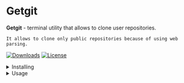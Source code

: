 # Getgit

**Getgit** - terminal utility that allows to clone user repositories.

`It allows to clone only public repositories because of using web parsing.`

[![Downloads](https://static.pepy.tech/personalized-badge/getgit?period=total&units=international_system&left_color=grey&right_color=green&left_text=Downloads)](https://pepy.tech/project/getgit)
[![License](https://img.shields.io/badge/license-GPL3-blue.svg)](https://pepy.tech/project/getgit)


<details>
<summary>Installing</summary>

## Installing

### First way

1. Install Python3.
2. Install Getgit with the following `pip` command from the command prompt:

```sh
pip install getgit
```

### Second way

1. Install Python3.
2. Clone Getgit with git command:
3. Go to the directory `getgit`:
4. Use Python command for installing scripts below:

```sh
git clone https://github.com/kra53n/getgit.git
cd getgit
python setup.py install_scripts
```
</details>


<details>
<summary>Usage</summary>

## Usage
  
```
$ getgit -h
usage: getgit [-h] [-s SERVICE] [-n NICKNAME] [-r REP_NAME] [-p PORT]

options:
  -h, --help            show this help message and exit
  -s SEME, --rep-name REP_NAME
  -p PORT, --port PORTRVICE, --service SERVICE
  -n NICKNAME, --nickname NICKNAME
  -r REP_NAME, --rep-name REP_NAME
  -p PORT, --port PORT
```
